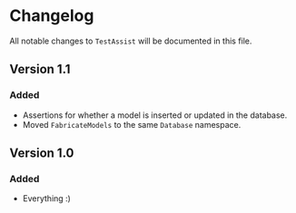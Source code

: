 # Changelog

All notable changes to `TestAssist` will be documented in this file.

## Version 1.1

### Added
- Assertions for whether a model is inserted or updated in the database.
- Moved `FabricateModels` to the same `Database` namespace.

## Version 1.0

### Added
- Everything :)
